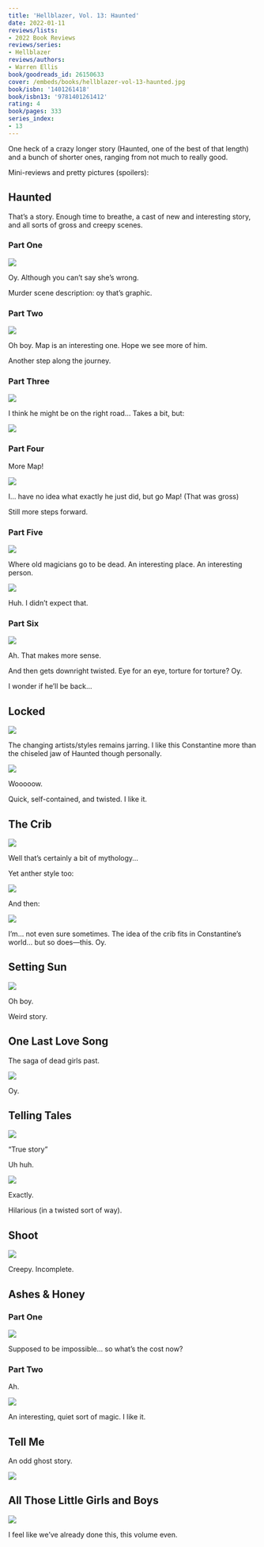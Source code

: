 ```yaml
---
title: 'Hellblazer, Vol. 13: Haunted'
date: 2022-01-11
reviews/lists:
- 2022 Book Reviews
reviews/series:
- Hellblazer
reviews/authors:
- Warren Ellis
book/goodreads_id: 26150633
cover: /embeds/books/hellblazer-vol-13-haunted.jpg
book/isbn: '1401261418'
book/isbn13: '9781401261412'
rating: 4
book/pages: 333
series_index:
- 13
---
```

One heck of a crazy longer story (Haunted, one of the best of that length) and a bunch of shorter ones, ranging from not much to really good. 

Mini-reviews and pretty pictures (spoilers):

## Haunted
That’s a story. Enough time to breathe, a cast of new and interesting story, and all sorts of gross and creepy scenes. 

### Part One

![](/embeds/books/attachments/hellblazer-13-65d284.png)

Oy. Although you can’t say she’s wrong. 

Murder scene description: oy that’s graphic. 

### Part Two

![](/embeds/books/attachments/hellblazer-13-00fe1a.png)

Oh boy. Map is an interesting one. Hope we see more of him. 

Another step along the journey. 

### Part Three 

![](/embeds/books/attachments/hellblazer-13-638959.png)

I think he might be on the right road… Takes a bit, but:

![](/embeds/books/attachments/hellblazer-13-0bbe25.png)

### Part Four 

More Map!

![](/embeds/books/attachments/hellblazer-13-0eea26.png)

I… have no idea what exactly he just did, but go Map! (That was gross)

Still more steps forward. 

### Part Five

![](/embeds/books/attachments/hellblazer-13-93f80c.png)

Where old magicians go to be dead. An interesting place. An interesting person. 

![](/embeds/books/attachments/hellblazer-13-302ac5.png)

Huh. I didn’t expect that. 

### Part Six

![](/embeds/books/attachments/hellblazer-13-f94a70.png)

Ah. That makes more sense. 

And then gets downright twisted. Eye for an eye, torture for torture? Oy. 

I wonder if he’ll be back…

## Locked

![](/embeds/books/attachments/hellblazer-13-69012d.png)

The changing artists/styles remains jarring. I like this Constantine more than the chiseled jaw of Haunted though personally. 

![](/embeds/books/attachments/hellblazer-13-f6d4f7.png)

Wooooow. 

Quick, self-contained, and twisted. I like it. 

## The Crib

![](/embeds/books/attachments/hellblazer-13-608d92.png)

Well that’s certainly a bit of mythology…

Yet anther style too:

![](/embeds/books/attachments/hellblazer-13-d5f385.png)

And then:

![](/embeds/books/attachments/hellblazer-13-fb116a.png)

I’m… not even sure sometimes. The idea of the crib fits in Constantine’s world… but so does—this. Oy. 

## Setting Sun

![](/embeds/books/attachments/hellblazer-13-d01299.png)

Oh boy. 

Weird story. 

## One Last Love Song
The saga of dead girls past. 

![](/embeds/books/attachments/hellblazer-13-0c9d86.png)

Oy. 

## Telling Tales

![](/embeds/books/attachments/hellblazer-13-666257.png)

“True story”

Uh huh. 

![](/embeds/books/attachments/hellblazer-13-ca3ef6.png)

Exactly. 

Hilarious (in a twisted sort of way). 

## Shoot

![](/embeds/books/attachments/hellblazer-13-458fa0.png)

Creepy. Incomplete. 

## Ashes & Honey
### Part One

![](/embeds/books/attachments/hellblazer-13-5455ee.png)

Supposed to be impossible… so what’s the cost now?

### Part Two

Ah. 

![](/embeds/books/attachments/hellblazer-13-ef28f4.png)

An interesting, quiet sort of magic. I like it. 

## Tell Me

An odd ghost story.   

![](/embeds/books/attachments/hellblazer-13-929c29.png)

## All Those Little Girls and Boys

![](/embeds/books/attachments/hellblazer-13-9dfc1e.png)

I feel like we’ve already done this, this volume even.